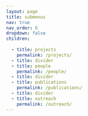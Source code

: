 ```yaml
---
layout: page
title: submenus
nav: true
nav_order: 8
dropdown: false
children:
 
  - title: projects
    permalink: /projects/
  - title: divider
  - title: people
    permalink: /people/
  - title: divider
  - title: publications
    permalink: /publications/
  - title: divider
  - title: outreach
    permalink: /outreach/
---
```

